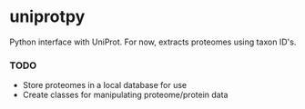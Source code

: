 # uniprotpy

Python interface with UniProt. For now, extracts proteomes using taxon ID's.


### TODO

- Store proteomes in a local database for use
- Create classes for manipulating proteome/protein data